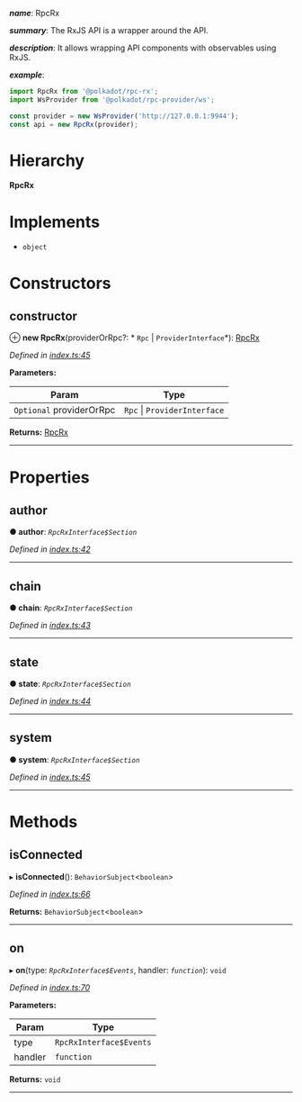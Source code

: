 

*__name__*: RpcRx

*__summary__*: The RxJS API is a wrapper around the API.

*__description__*: It allows wrapping API components with observables using RxJS.

*__example__*:   
```javascript
import RpcRx from '@polkadot/rpc-rx';
import WsProvider from '@polkadot/rpc-provider/ws';

const provider = new WsProvider('http://127.0.0.1:9944');
const api = new RpcRx(provider);
```

# Hierarchy

**RpcRx**

# Implements

* `object`

# Constructors

<a id="constructor"></a>

##  constructor

⊕ **new RpcRx**(providerOrRpc?: * `Rpc` &#124; `ProviderInterface`*): [RpcRx](_index_.rpcrx.md)

*Defined in [index.ts:45](https://github.com/polkadot-js/api/blob/2b88a8f/packages/rpc-rx/src/index.ts#L45)*

**Parameters:**

| Param | Type |
| ------ | ------ |
| `Optional` providerOrRpc |  `Rpc` &#124; `ProviderInterface`|

**Returns:** [RpcRx](_index_.rpcrx.md)

___

# Properties

<a id="author"></a>

##  author

**● author**: *`RpcRxInterface$Section`*

*Defined in [index.ts:42](https://github.com/polkadot-js/api/blob/2b88a8f/packages/rpc-rx/src/index.ts#L42)*

___
<a id="chain"></a>

##  chain

**● chain**: *`RpcRxInterface$Section`*

*Defined in [index.ts:43](https://github.com/polkadot-js/api/blob/2b88a8f/packages/rpc-rx/src/index.ts#L43)*

___
<a id="state"></a>

##  state

**● state**: *`RpcRxInterface$Section`*

*Defined in [index.ts:44](https://github.com/polkadot-js/api/blob/2b88a8f/packages/rpc-rx/src/index.ts#L44)*

___
<a id="system"></a>

##  system

**● system**: *`RpcRxInterface$Section`*

*Defined in [index.ts:45](https://github.com/polkadot-js/api/blob/2b88a8f/packages/rpc-rx/src/index.ts#L45)*

___

# Methods

<a id="isconnected"></a>

##  isConnected

▸ **isConnected**(): `BehaviorSubject`<`boolean`>

*Defined in [index.ts:66](https://github.com/polkadot-js/api/blob/2b88a8f/packages/rpc-rx/src/index.ts#L66)*

**Returns:** `BehaviorSubject`<`boolean`>

___
<a id="on"></a>

##  on

▸ **on**(type: *`RpcRxInterface$Events`*, handler: *`function`*): `void`

*Defined in [index.ts:70](https://github.com/polkadot-js/api/blob/2b88a8f/packages/rpc-rx/src/index.ts#L70)*

**Parameters:**

| Param | Type |
| ------ | ------ |
| type | `RpcRxInterface$Events` |
| handler | `function` |

**Returns:** `void`

___

